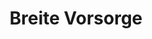 ---
type: "pages"
layout: "list"
title: "Breite Vorsorge"
url: "/de/breite-vorsorge"
automatic_translate: "no"
partial: "full-bg.html"
---